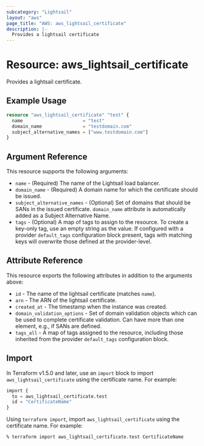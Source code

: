 ```yaml
---
subcategory: "Lightsail"
layout: "aws"
page_title: "AWS: aws_lightsail_certificate"
description: |-
  Provides a lightsail certificate
---
```


# Resource: aws_lightsail_certificate

Provides a lightsail certificate.

## Example Usage

```terraform
resource "aws_lightsail_certificate" "test" {
  name                      = "test"
  domain_name               = "testdomain.com"
  subject_alternative_names = ["www.testdomain.com"]
}
```

## Argument Reference

This resource supports the following arguments:

* `name` - (Required) The name of the Lightsail load balancer.
* `domain_name` - (Required) A domain name for which the certificate should be issued.
* `subject_alternative_names` - (Optional) Set of domains that should be SANs in the issued certificate. `domain_name` attribute is automatically added as a Subject Alternative Name.
* `tags` - (Optional) A map of tags to assign to the resource. To create a key-only tag, use an empty string as the value. If configured with a provider `default_tags` configuration block present, tags with matching keys will overwrite those defined at the provider-level.

## Attribute Reference

This resource exports the following attributes in addition to the arguments above:

* `id` - The name of the lightsail certificate (matches `name`).
* `arn` - The ARN of the lightsail certificate.
* `created_at` - The timestamp when the instance was created.
* `domain_validation_options` - Set of domain validation objects which can be used to complete certificate validation. Can have more than one element, e.g., if SANs are defined.
* `tags_all` - A map of tags assigned to the resource, including those inherited from the provider `default_tags` configuration block.

## Import

In Terraform v1.5.0 and later, use an `import` block to import `aws_lightsail_certificate` using the certificate name. For example:

```terraform
import {
  to = aws_lightsail_certificate.test
  id = "CertificateName"
}
```

Using `terraform import`, import `aws_lightsail_certificate` using the certificate name. For example:

```console
% terraform import aws_lightsail_certificate.test CertificateName
```
